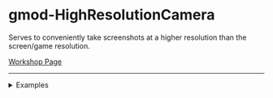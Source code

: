 # gmod-HighResolutionCamera
Serves to conveniently take screenshots at a higher resolution than the screen/game resolution.

[Workshop Page](https://steamcommunity.com/sharedfiles/filedetails/?id=3021111752)

---

<details> <summary> Examples </summary>

https://imgur.com/a/WjFZ29b

![](https://i.imgur.com/58nEz1v.jpeg)
![](https://i.imgur.com/zzaS9p9.jpeg)
![](https://i.imgur.com/zcSPaLY.jpeg)
</details>
